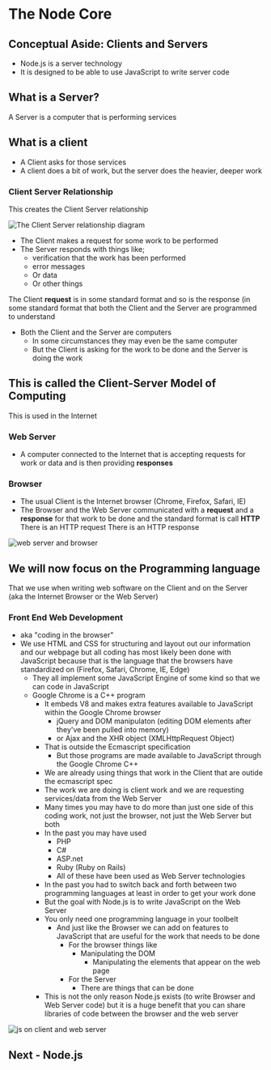# The Node Core
## Conceptual Aside: Clients and Servers
* Node.js is a server technology
* It is designed to be able to use JavaScript to write server code

## What is a Server?
A Server is a computer that is performing services

## What is a client
* A Client asks for those services
* A client does a bit of work, but the server does the heavier, deeper work

### Client Server Relationship
This creates the Client Server relationship

![The Client Server relationship diagram](https://i.imgur.com/3yJAKHl.png)

* The Client makes a request for some work to be performed
* The Server responds with things like;
    - verification that the work has been performed
    - error messages
    - Or data
    - Or other things

The Client **request** is in some standard format and so is the response (in some standard format that both the Client and the Server are programmed to understand

* Both the Client and the Server are computers
    - In some circumstances they may even be the same computer
    - But the Client is asking for the work to be done and the Server is doing the work

## This is called the Client-Server Model of Computing
This is used in the Internet

### Web Server
* A computer connected to the Internet that is accepting requests for work or data and is then providing **responses**

### Browser
* The usual Client is the Internet browser (Chrome, Firefox, Safari, IE)
* The Browser and the Web Server communicated with a **request** and a **response** for that work to be done and the standard format is call **HTTP**
    There is an HTTP request
    There is an HTTP response

![web server and browser](https://i.imgur.com/pIOM4Al.png)

## We will now focus on the Programming language
That we use when writing web software on the Client and on the Server (aka the Internet Browser or the Web Server)
### Front End Web Development
* aka "coding in the browser"
* We use HTML and CSS for structuring and layout out our information and our webpage but all coding has most likely been done with JavaScript because that is the language that the browsers have standardized on (Firefox, Safari, Chrome, IE, Edge)
    - They all implement some JavaScript Engine of some kind so that we can code in JavaScript
    - Google Chrome is a C++ program
        + It embeds V8 and makes extra features available to JavaScript within the Google Chrome browser
            * jQuery and DOM manipulaton (editing DOM elements after they've been pulled into memory)
            * or Ajax and the XHR object (XMLHttpRequest Object)
        + That is outside the Ecmascript specification
            * But those programs are made available to JavaScript through the Google Chrome C++
        + We are already using things that work in the Client that are outide the ecmascript spec
        + The work we are doing is client work and we are requesting services/data from the Web Server
        + Many times you may have to do more than just one side of this coding work, not just the browser, not just the Web Server but both
        + In the past you may have used
            * PHP
            * C#
            * ASP.net
            * Ruby (Ruby on Rails)
            * All of these have been used as Web Server technologies
        + In the past you had to switch back and forth between two programming languages at least in order to get your work done
        + But the goal with Node.js is to write JavaScript on the Web Server
        + You only need one programming language in your toolbelt
            * And just like the Browser we can add on features to JavaScript that are useful for the work that needs to be done
                - For the browser things like
                    + Manipulating the DOM
                        * Manipulating the elements that appear on the web page
                - For the Server
                    + There are things that can be done
        + This is not the only reason Node.js exists (to write Browser and Web Server code) but it is a huge benefit that you can share libraries of code between the browser and the web server

![js on client and web server](https://i.imgur.com/hTBr3u7.png)

## Next - Node.js

